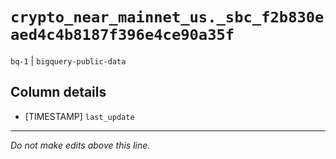 # `crypto_near_mainnet_us._sbc_f2b830eaed4c4b8187f396e4ce90a35f`
`bq-1` | `bigquery-public-data`

## Column details
* [TIMESTAMP] `last_update`

-------------------------------------------------------------------------------
*Do not make edits above this line.*
